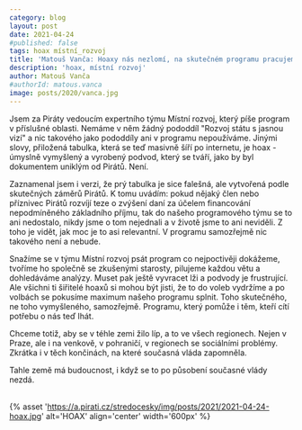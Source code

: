 ```yaml
---
category: blog
layout: post
date: 2021-04-24
#published: false
tags: hoax místní_rozvoj
title: 'Matouš Vanča: Hoaxy nás nezlomí, na skutečném programu pracujeme usilovně dál.'
description: 'hoax, místní rozvoj'
author: Matouš Vanča
#authorId: matous.vanca
image: posts/2020/vanca.jpg
---
```


Jsem za Piráty vedoucím expertního týmu Místní rozvoj, který píše program v příslušné oblasti. Nemáme v něm žádný pododdíl "Rozvoj státu s jasnou vizí" a nic takového jako pododdíly ani v programu nepoužíváme. Jinými slovy, přiložená tabulka, která se teď masivně šíří po internetu, je hoax - úmyslně vymyšlený a vyrobený podvod, který se tváří, jako by byl dokumentem uniklým od Pirátů. Není.

Zaznamenal jsem i verzi, že prý tabulka je sice falešná, ale vytvořená podle skutečných záměrů Pirátů. K tomu uvádím: pokud nějaký člen nebo příznivec Pirátů rozvíjí teze o zvýšení daní za účelem financování nepodmíněného základního příjmu, tak do našeho programového týmu se to ani nedostalo, nikdy jsme o tom nejednali a v životě jsme to ani neviděli. Z toho je vidět, jak moc je to asi relevantní. V programu samozřejmě nic takového není a nebude.

Snažíme se v týmu Místní rozvoj psát program co nejpoctivěji dokážeme, tvoříme ho společně se zkušenými starosty, pilujeme každou větu a dohledáváme analýzy. Muset pak ještě vyvracet lži a podvody je frustrující. Ale všichni ti šiřitelé hoaxů si mohou být jisti, že to do voleb vydržíme a po volbách se pokusíme maximum našeho programu splnit. Toho skutečného, ne toho vymyšleného, samozřejmě. Programu, který pomůže i těm, kteří cítí potřebu o nás teď lhát.

Chceme totiž, aby se v téhle zemi žilo líp, a to ve všech regionech. Nejen v Praze, ale i na venkově, v pohraničí, v regionech se sociálními problémy. Zkrátka i v těch končinách, na které současná vláda zapomněla.

Tahle země má budoucnost, i když se to po působení současné vlády nezdá.
<br><br>

{% asset 'https://a.pirati.cz/stredocesky/img/posts/2021/2021-04-24-hoax.jpg' alt='HOAX' align='center' width='600px' %}

